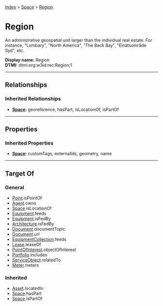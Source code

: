 [Index](../index.md) > [Space](Space.md) > [Region](#)
# Region

An administrative geospatial unit larger than the individual real estate. For instance, "Lombary", "North America", "The Back Bay", "Elnätsområde Syd", etc.


**Display name:** Region<br />
**DTMI:** dtmi:org:w3id:rec:Region;1

---

## Relationships

### Inherited Relationships
* **[Space](Space.md):** georeference, hasPart, isLocationOf, isPartOf

---

## Properties

### Inherited Properties
* **[Space](Space.md):** customTags, externalIds, geometry, name

---

## Target Of
### General
* [Point](../Point/Point.md).isPointOf
* [Agent](../Agent/Agent.md).owns
* [Space](Space.md).isLocationOf
* [Equipment](../Asset/Equipment/Equipment.md).feeds
* [Equipment](../Asset/Equipment/Equipment.md).isFedBy
* [Architecture](Architecture/Architecture.md).isFedBy
* [Document](../Information/Document/Document.md).documentTopic
* [Document](../Information/Document/Document.md).url
* [EquipmentCollection](../Collection/Equipment-.md).feeds
* [Lease](../Event/Lease.md).leaseOf
* [PointOfInterest](../Information/PointOfInterest.md).objectOfInterest
* [Portfolio](../Collection/Portfolio.md).includes
* [ServiceObject](../Information/ServiceObject/ServiceObject.md).relatedTo
* [Meter](../Asset/Equipment/Meter/Meter.md).meters
### Inherited
* [Asset](../Asset/Asset.md).locatedIn
* [Space](Space.md).hasPart
* [Space](Space.md).isPartOf
